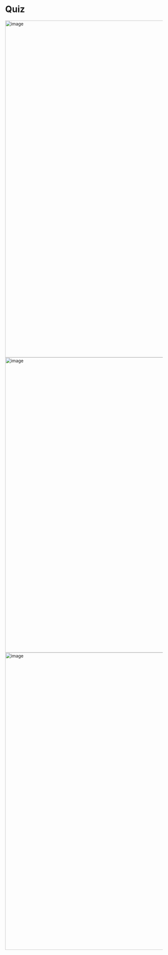 # Quiz
<img width="1073" alt="image" src="https://user-images.githubusercontent.com/113123500/206937391-401a4a59-9bee-4bd8-b693-b0ab870f4b91.png">
<img width="940" alt="image" src="https://user-images.githubusercontent.com/113123500/206937398-43345b39-795d-4770-b97a-ee3813763fce.png">
<img width="947" alt="image" src="https://user-images.githubusercontent.com/113123500/206937415-f2c7ebf4-071c-48e8-86df-38687718964c.png">
